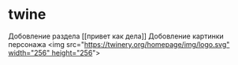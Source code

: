 # twine
Добовление раздела [[привет как дела]]
Добовление картинки персонажа <img src="[https://twinery.org/homepage/img/logo.svg&quot; width="256" height="256](https://github.com/Albinnnaa/twine/blob/main/kandinsky-download-1761046617675.png?raw=true)">
